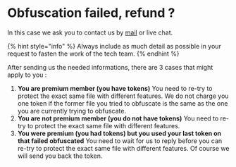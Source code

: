 # Obfuscation failed, refund ?

In this case we ask you to contact us by [mail](mailto:support@netguard.io) or live chat.

{% hint style="info" %}
Always include as much detail as possible in your request to fasten the work of the tech team.
{% endhint %}

After sending us the needed informations, there are 3 cases that might apply to you :

1. **You are premium member \(you have tokens\)** You need to re-try to protect the exact same file with different features. We do not charge you one token if the former file you tried to obfuscate is the same as the one you are currently trying to obfuscate. 
2. **You are not premium member \(you do not have tokens\)** You need to re-try to protect the exact same file with different features.  
3. **You were premium \(you had tokens\) but you used your last token on that failed obfuscated** You need to wait for us to reply before you can re-try to protect the exact same file with different features. Of course we will send you back the token.

